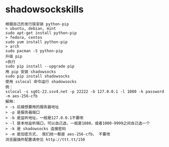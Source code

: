 # shadowsockskills
    
    根据自己的发行版安装 python-pip
    > ubuntu, debian, mint
    sudo apt-get install python-pip
    > fedora, centos
    sudo yum install python-pip
    > arch
    sudo pacman -S python-pip
    升级 pip
    >执行
    sudo pip install --upgrade pip
    用 pip 安装 shadowsocks
    sudo pip install shadowsocks
    使用 sslocal 命令运行 shadowsocks
    例：
    sslocal -s sg01-22.ssv4.net -p 22222 -b 127.0.0.1 -l 1080 -k password -m aes-256-cfb
    解释:
    > -s 后接想要用的服务器地址
    > -p 是服务器端口
    > -b 是监听地址，一般是127.0.0.1不要改
    > -l 是本地监听端口，可以自己选，一般是1080，或者1000-9999之间自己选一个
    > -k 是 shadowsocks 连接密码
    > -m 是加密方式， 我们统一都是 aes-256-cfb， 不要改
    浏览器插件配置请参见 http://ttt.tt/150
